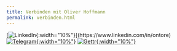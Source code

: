 ```yaml
---
title: Verbinden mit Oliver Hoffmann
permalink: verbinden.html
---
```

[![LinkedIn]([https://res.cloudinary.com/ontore/image/upload/f_auto,fl_any_format.sanitize,q_auto/v1659431003/2022-08-02-linkedin_wpkz98.svg](https://res.cloudinary.com/ontore/image/upload/fl_sanitize/v1659431003/2022-08-02-linkedin_wpkz98.svg)){:width="10%"}](https://www.linkedin.com/in/ontore)
[![Telegram](https://res.cloudinary.com/ontore/image/upload/f_auto,fl_any_format.sanitize,q_auto/v1659426347/2022-08-02-Telegram_ibefav.svg){:width="10%"}](https://t.me/hoffmann2022)
[![Gettr](https://res.cloudinary.com/ontore/image/upload/f_auto,fl_any_format.sanitize,q_auto/v1659429404/2022-08-02-gettr_vnnbda.svg){:width="10%"}](https://gettr.com/user/hoffmann_2022)
